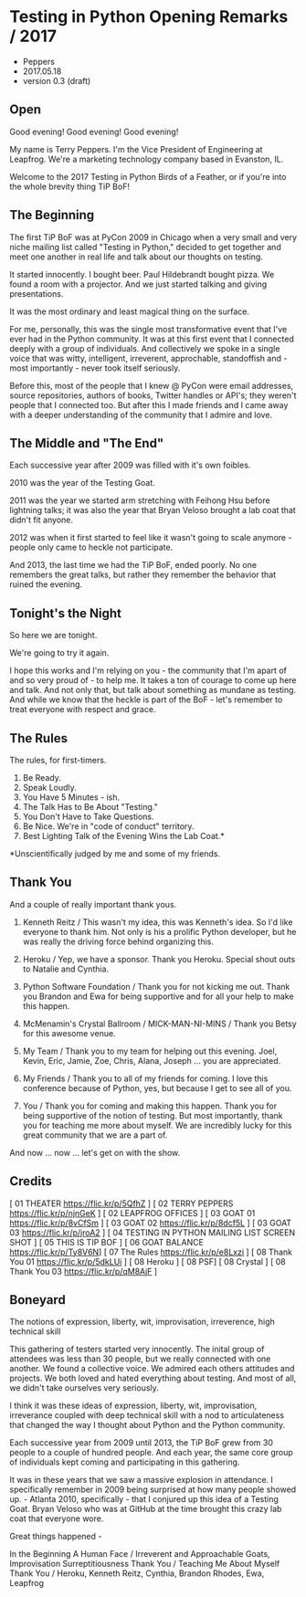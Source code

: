 
# Testing in Python Opening Remarks / 2017

- Peppers
- 2017.05.18
- version 0.3 (draft)


## Open 

Good evening! Good evening! Good evening!

My name is Terry Peppers. I'm the Vice President of Engineering at Leapfrog.  We're a marketing technology company based in Evanston, IL. 

Welcome to the 2017 Testing in Python Birds of a Feather, or if you're into the whole brevity thing TiP BoF! 


## The Beginning

The first TiP BoF was at PyCon 2009 in Chicago when a very small and very niche mailing list called "Testing in Python," decided to get together and meet one another in real life and talk about our thoughts on testing. 

It started innocently. I bought beer. Paul Hildebrandt bought pizza. We found a room with a projector. And we just started talking and giving presentations. 

It was the most ordinary and least magical thing on the surface.

For me, personally, this was the single most transformative event that I've ever had in the Python community. It was at this first event that I connected deeply with a group of individuals. And collectively we spoke in a single voice that was witty, intelligent, irreverent, approchable, standoffish and - most importantly - never took itself seriously. 

Before this, most of the people that I knew @ PyCon were email addresses, source repositories, authors of books, Twitter handles or API's; they weren't people that I connected too. But after this I made friends and I came away with a deeper understanding of the community that I admire and love. 


## The Middle and "The End"

Each successive year after 2009 was filled with it's own foibles. 

2010 was the year of the Testing Goat. 

2011 was the year we started arm stretching with Feihong Hsu before lightning talks; it was also the year that Bryan Veloso brought a lab coat that didn't fit anyone. 

2012 was when it first started to feel like it wasn't going to scale anymore - people only came to heckle not participate. 

And 2013, the last time we had the TiP BoF, ended poorly. No one remembers the great talks, but rather they remember the behavior that ruined the evening. 


## Tonight's the Night

So here we are tonight. 

We're going to try it again. 

I hope this works and I'm relying on you - the community that I'm apart of and so very proud of - to help me. It takes a ton of courage to come up here and talk. And not only that, but talk about something as mundane as testing. And while we know that the heckle is part of the BoF - let's remember to treat everyone with respect and grace. 


## The Rules

The rules, for first-timers. 

1. Be Ready.
2. Speak Loudly.
3. You Have 5 Minutes - ish. 
4. The Talk Has to Be About "Testing."
5. You Don't Have to Take Questions. 
6. Be Nice. We're in "code of conduct" territory. 
7. Best Lighting Talk of the Evening Wins the Lab Coat.*

*Unscientifically judged by me and some of my friends. 


## Thank You

And a couple of really important thank yous. 

1. Kenneth Reitz / This wasn't my idea, this was Kenneth's idea. So I'd like everyone to thank him. Not only is his a prolific Python developer, but he was really the driving force behind organizing this. 

2. Heroku / Yep, we have a sponsor. Thank you Heroku. Special shout outs to Natalie and Cynthia. 

3. Python Software Foundation / Thank you for not kicking me out. Thank you Brandon and Ewa for being supportive and for all your help to make this happen.

4. McMenamin's Crystal Ballroom / MICK-MAN-NI-MINS / Thank you Betsy for this awesome venue. 

5. My Team / Thank you to my team for helping out this evening. Joel, Kevin, Eric, Jamie, Zoe, Chris, Alana, Joseph ... you are appreciated. 

6. My Friends / Thank you to all of my friends for coming. I love this conference because of Python, yes, but because I get to see all of you. 

7. You / Thank you for coming and making this happen. Thank you for being supportive of the notion of testing. But most importantly, thank you for teaching me more about myself. We are incredibly lucky for this great community that we are a part of. 

And now ... now ... let's get on with the show. 


## Credits

[ 01 THEATER https://flic.kr/p/5QfhZ ]
[ 02 TERRY PEPPERS https://flic.kr/p/njnGeK ]
[ 02 LEAPFROG OFFICES ]
[ 03 GOAT 01 https://flic.kr/p/8vCfSm ]
[ 03 GOAT 02 https://flic.kr/p/8dcf5L ]
[ 03 GOAT 03 https://flic.kr/p/jroA2 ]
[ 04 TESTING IN PYTHON MAILING LIST SCREEN SHOT ]
[ 05 THIS IS TIP BOF ]
[ 06 GOAT BALANCE https://flic.kr/p/Ty8V6N]
[ 07 The Rules https://flic.kr/p/e8Lxzi ] 
[ 08 Thank You 01 https://flic.kr/p/5dkLUi ]
[ 08 Heroku ] 
[ 08 PSF]
[ 08 Crystal ]
[ 08 Thank You 03 https://flic.kr/p/qM8AjF ]


## Boneyard

The notions of expression, liberty, wit, improvisation, irreverence, high technical skill

This gathering of testers started very innocently. The inital group of attendees was less than 30 people, but we really connected with one another. We found a collective voice. We admired each others attitudes and projects. We both loved and hated everything about testing. And most of all, we didn't take ourselves very seriously. 

I think it was these ideas of expression, liberty, wit, improvisation, irreverance coupled with deep technical skill with a nod to articulateness that changed the way I thought about Python and the Python community. 

Each successive year from 2009 until 2013, the TiP BoF grew from 30 people to a couple of hundred people. And each year, the same core group of individuals kept coming and participating in this gathering. 

It was in these years that we saw a massive explosion in attendance. I specifically remember in 2009 being surprised at how many people showed up. - Atlanta 2010, specifically - that I conjured up this idea of a Testing Goat. Bryan Veloso who was at GitHub at the time brought this crazy lab coat that everyone wore. 

Great things happened - 

In the Beginning
A Human Face / Irreverent and Approachable
Goats, Improvisation
Surreptitiousness
Thank You / Teaching Me About Myself
Thank You / Heroku, Kenneth Reitz, Cynthia, Brandon Rhodes, Ewa, Leapfrog
